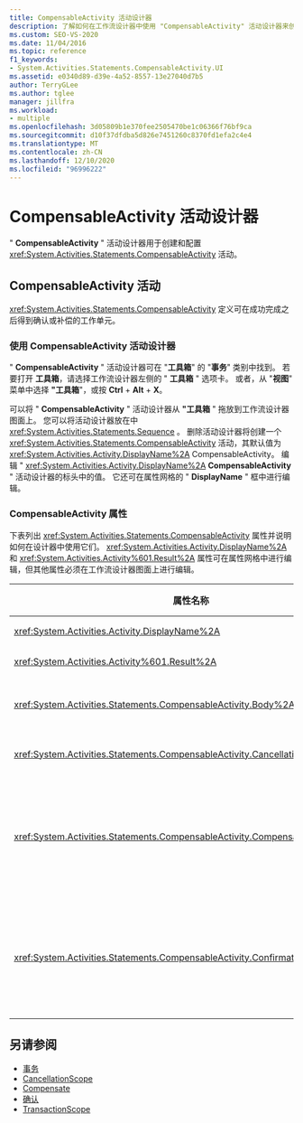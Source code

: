 ```yaml
---
title: CompensableActivity 活动设计器
description: 了解如何在工作流设计器中使用 "CompensableActivity" 活动设计器来创建和配置 CompensableActivity 活动。
ms.custom: SEO-VS-2020
ms.date: 11/04/2016
ms.topic: reference
f1_keywords:
- System.Activities.Statements.CompensableActivity.UI
ms.assetid: e0340d89-d39e-4a52-8557-13e27040d7b5
author: TerryGLee
ms.author: tglee
manager: jillfra
ms.workload:
- multiple
ms.openlocfilehash: 3d05809b1e370fee2505470be1c06366f76bf9ca
ms.sourcegitcommit: d10f37dfdba5d826e7451260c8370fd1efa2c4e4
ms.translationtype: MT
ms.contentlocale: zh-CN
ms.lasthandoff: 12/10/2020
ms.locfileid: "96996222"
---
```

# <a name="compensableactivity-activity-designer"></a>CompensableActivity 活动设计器

" **CompensableActivity** " 活动设计器用于创建和配置 <xref:System.Activities.Statements.CompensableActivity> 活动。

## <a name="the-compensableactivity-activity"></a>CompensableActivity 活动
 <xref:System.Activities.Statements.CompensableActivity> 定义可在成功完成之后得到确认或补偿的工作单元。

### <a name="using-the-compensableactivity-activity-designer"></a>使用 CompensableActivity 活动设计器
 " **CompensableActivity** " 活动设计器可在 "**工具箱**" 的 "**事务**" 类别中找到。 若要打开 **工具箱**，请选择工作流设计器左侧的 " **工具箱** " 选项卡。 或者，从 "**视图**" 菜单中选择 **"工具箱**"，或按 **Ctrl** + **Alt** + **X**。

 可以将 " **CompensableActivity** " 活动设计器从 **"工具箱** " 拖放到工作流设计器图面上。 您可以将活动设计器放在中 <xref:System.Activities.Statements.Sequence> 。 删除活动设计器将创建一个 <xref:System.Activities.Statements.CompensableActivity> 活动，其默认值为 <xref:System.Activities.Activity.DisplayName%2A> CompensableActivity。 编辑 " <xref:System.Activities.Activity.DisplayName%2A> **CompensableActivity** " 活动设计器的标头中的值。 它还可在属性网格的 " **DisplayName** " 框中进行编辑。

### <a name="the-compensableactivity-properties"></a>CompensableActivity 属性
 下表列出 <xref:System.Activities.Statements.CompensableActivity> 属性并说明如何在设计器中使用它们。 <xref:System.Activities.Activity.DisplayName%2A>和 <xref:System.Activities.Activity%601.Result%2A> 属性可在属性网格中进行编辑，但其他属性必须在工作流设计器图面上进行编辑。

|属性名称|必选|用法|
|-|--------------|-|
|<xref:System.Activities.Activity.DisplayName%2A>|错误|<xref:System.Activities.Statements.CompensableActivity> 活动的可选友好名称。 默认值为 CompensableActivity。|
|<xref:System.Activities.Activity%601.Result%2A>|错误|指定 <xref:System.Activities.Statements.CompensableActivity> 的返回值。 此属性必须在属性网格中进行编辑。|
|<xref:System.Activities.Statements.CompensableActivity.Body%2A>|正确|指定为其提供补偿、取消和确认逻辑的活动。 若要添加 <xref:System.Activities.Statements.CompensableActivity.Body%2A> 活动，请将 **"工具箱**" 中的活动拖放到 " **CompensableActivity** " 活动设计器的 "**正文**" 框中。 添加提示文本 "在此处放置活动"。|
|<xref:System.Activities.Statements.CompensableActivity.CancellationHandler%2A>|错误|指定在取消时执行的活动。 若要添加活动，请将其设计器从 **"工具箱**" 拖到 " **CompensableActivity** " 活动设计器上的 " **CancellationHandler** " 框。 添加提示文本 "在此处放置活动"。|
|<xref:System.Activities.Statements.CompensableActivity.CompensationHandler%2A>|错误|指定补偿 <xref:System.Activities.Statements.CompensableActivity.Body%2A> 活动时要执行的活动。 可使用 <xref:System.Activities.Statements.Compensate> 活动显式调用此处理程序。<br /><br /> 若要添加活动，请将其活动设计器从 **"工具箱**" 拖到 " **CompensableActivity** " 活动设计器上的 " **CompensationHandler** " 框中。 添加提示文本 "在此处放置活动"。|
|<xref:System.Activities.Statements.CompensableActivity.ConfirmationHandler%2A>|错误|指定确认 <xref:System.Activities.Statements.CompensableActivity.Body%2A> 活动时要执行的活动。 可使用 <xref:System.Activities.Statements.Confirm> 活动显式调用此处理程序。<br /><br /> 若要添加活动，请将其活动设计器从 **"工具箱**" 拖到 " **CompensableActivity** " 活动设计器上的 " **ConfirmationHandler** " 框中。 添加提示文本 "在此处放置活动"。|

## <a name="see-also"></a>另请参阅

- [事务](../workflow-designer/transaction-activity-designers.md)
- [CancellationScope](../workflow-designer/cancellationscope-activity-designer.md)
- [Compensate](../workflow-designer/compensate-activity-designer.md)
- [确认](../workflow-designer/confirm-activity-designer.md)
- [TransactionScope](../workflow-designer/transactionscope-activity-designer.md)
